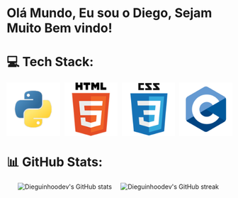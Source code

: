 # Olá Mundo, Eu sou o Diego, Sejam Muito Bem vindo! 


# 💻 Tech Stack:
<div style="display: flex; align-items: center;">
  <img src="https://raw.githubusercontent.com/github/explore/80688e429a7d4ef2fca1e82350fe8e3517d3494d/topics/python/python.png" alt="Python" width="120" height="120" style="margin-right: 10px;">
  <img src="https://raw.githubusercontent.com/github/explore/80688e429a7d4ef2fca1e82350fe8e3517d3494d/topics/html/html.png" alt="HTML" width="120" height="120" style="margin-right: 10px;">
  <img src="https://raw.githubusercontent.com/github/explore/80688e429a7d4ef2fca1e82350fe8e3517d3494d/topics/css/css.png" alt="CSS" width="120" height="120" style="margin-right: 10px;">
  <img src="https://raw.githubusercontent.com/github/explore/f3e22f0dca2be955676bc70d6214b95b13354ee8/topics/c/c.png" alt="C" width="120" height="120" style="margin-right: 10px;">
</div>

# 📊 GitHub Stats:
<div style="display: flex; justify-content: center; gap: 20px;">
  <img src="https://github-readme-stats.vercel.app/api?username=Dieguinhoodev&theme=highcontrast&hide_border=false&include_all_commits=true&count_private=true" alt="Dieguinhoodev's GitHub stats">
  <img src="https://github-readme-streak-stats.herokuapp.com/?user=Dieguinhoodev&theme=highcontrast&hide_border=false" alt="Dieguinhoodev's GitHub streak">
</div>

<div style="text-align: center; margin-top: 20px;">
  
</div>
